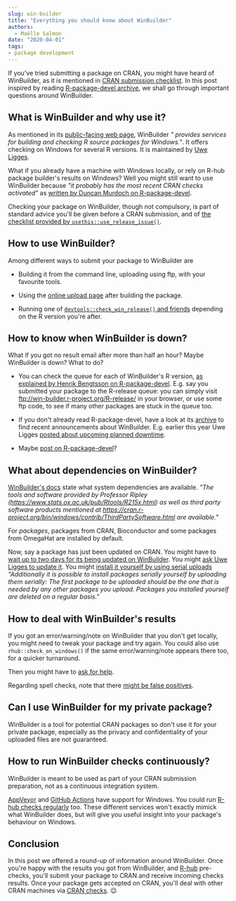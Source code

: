 ```yaml
---
slug: win-builder
title: "Everything you should know about WinBuilder"
authors:
  - Maëlle Salmon
date: "2020-04-01"
tags:
- package development
---
```


If you've tried submitting a package on CRAN, you might have heard of WinBuilder, as it is mentioned in [CRAN submission checklist](https://cran.r-project.org/web/packages/submission_checklist.html).
In this post inspired by reading [R-package-devel archive](/2019/04/11/r-package-devel/), we shall go through important questions around WinBuilder.

## What is WinBuilder and why use it?

As mentioned in its [public-facing web page](https://win-builder.r-project.org/), WinBuilder _" provides services for building and checking R source packages for Windows."_. 
It offers checking on Windows for several R versions.
It is maintained by [Uwe Ligges](https://www.statistik.tu-dortmund.de/ligges.html).

What if you already have a machine with Windows locally, or rely on R-hub package builder's results on Windows?
Well you might still want to use WinBuilder because _"it probably has the most recent CRAN checks activated"_ as [written by Duncan Murdoch on R-package-devel](https://www.mail-archive.com/r-package-devel@r-project.org/msg01653.html).

Checking your package on WinBuilder, though not compulsory, is part of standard advice you'll be given before a CRAN submission, and of [the checklist provided by `usethis::use_release_issue()`](https://usethis.r-lib.org/reference/use_release_issue.html).

## How to use WinBuilder?

Among different ways to submit your package to WinBuilder are

* Building it from the command line, uploading using ftp, with your favourite tools.

* Using the [online upload page](https://win-builder.r-project.org/upload.aspx) after building the package.

* Running one of [`devtools::check_win_release()` and friends](http://devtools.r-lib.org/reference/check_win.html) depending on the R version you're after.

## How to know when WinBuilder is down?

What if you got no result email after more than half an hour?
Maybe WinBuilder is down? 
What to do?

* You can check the queue for each of WinBuilder's R version, [as explained by Henrik Bengtsson on R-package-devel](https://www.mail-archive.com/r-package-devel@r-project.org/msg05040.html). E.g. say you submitted your package to the R-release queue: you can simply visit ftp://win-builder.r-project.org/R-release/ in your browser, or use some ftp code, to see if many other packages are stuck in the queue too.

* If you don't already read R-package-devel, have a look at its [archive](https://www.mail-archive.com/r-package-devel@r-project.org/) to find recent announcements about WinBuilder. E.g. earlier this year Uwe Ligges [posted about upcoming planned downtime](https://www.mail-archive.com/r-package-devel@r-project.org/msg04995.html).

* Maybe [post on R-package-devel](https://www.mail-archive.com/r-package-devel@r-project.org/msg05024.html)?

## What about dependencies on WinBuilder?

[WinBuilder's docs](https://win-builder.r-project.org/) state what system dependencies are available.
_"The tools and software provided by Professor Ripley (https://www.stats.ox.ac.uk/pub/Rtools/R215x.html) as well as third party software products mentioned at https://cran.r-project.org/bin/windows/contrib/ThirdPartySoftware.html are available."_

For _packages_, packages from CRAN, Bioconductor and some packages from OmegaHat are installed by default.

Now, say a package has just been updated on CRAN.
You might have to [wait up to two days for its being updated on WinBuilder](https://www.mail-archive.com/r-package-devel@r-project.org/msg03934.html).
You might [ask Uwe Ligges to update it](https://www.mail-archive.com/r-package-devel@r-project.org/msg01999.html).
You might [install it yourself by using serial uploads](https://win-builder.r-project.org/) _"Additionally it is possible to install packages serially yourself by uploading them serially: The first package to be uploaded should be the one that is needed by any other packages you upload. Packages you installed yourself are deleted on a regular basis."_

## How to deal with WinBuilder's results

If you got an error/warning/note on WinBuilder that you don't get locally, you might need to tweak your package and try again.
You could also use `rhub::check_on_windows()` if the same error/warning/note appears there too, for a quicker turnaround.

Then you might have to [ask for help](/2019/04/11/r-package-devel/).

Regarding spell checks, note that there [might be false positives](https://www.mail-archive.com/r-package-devel@r-project.org/msg01061.html).

## Can I use WinBuilder for my private package?

WinBuilder is a tool for potential CRAN packages so don't use it for your private package, especially as the privacy and confidentiality of your uploaded files are not guaranteed.

## How to run WinBuilder checks continuously?

WinBuilder is meant to be used as part of your CRAN submission preparation, not as a continuous integration system.

[AppVeyor](https://github.com/krlmlr/r-appveyor#r--appveyor--) and [GitHub Actions](https://github.com/r-lib/actions/) have support for Windows.
You could run [R-hub checks regularly](https://jozef.io/r107-multiplatform-gitlabci-rhub/) too.
These different services won't exactly mimick what WinBuilder does, but will give you useful insight into your package's behaviour on Windows.

## Conclusion

In this post we offered a round-up of information around WinBuilder.
Once you're happy with the results you got from WinBuilder, and [R-hub](/2019/03/26/why-care/) pre-checks, you'll submit your package to CRAN and receive incoming checks results.
Once your package gets accepted on CRAN, you'll deal with other CRAN machines via [CRAN checks](/2019/04/25/r-devel-linux-x86-64-debian-clang/). :wink: